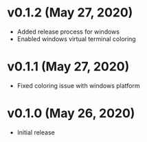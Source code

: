 # v0.1.2 (May 27, 2020)

* Added release process for windows
* Enabled windows virtual terminal coloring

# v0.1.1 (May 27, 2020)

* Fixed coloring issue with windows platform

# v0.1.0 (May 26, 2020)

* Initial release
